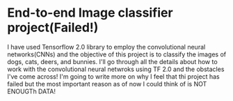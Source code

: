 # End-to-end Image classifier project(Failed!)
I have used Tensorflow 2.0 library to employ the convolutional neural networks(CNNs) and the objective of this project is to classify the images of dogs, cats, deers, and bunnies. 
I'll go through all the details about how to work with the convolutional neural netwroks using TF 2.0 and the obstacles I've come across!
I'm going to write more on why I feel that thi project has failed but the most important reason as of now I could think of is NOT ENOUGTh DATA!
